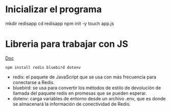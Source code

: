 # Inicializar el programa
 mkdir redisapp
 cd redisapp
 npm init -y
 touch app.js

# Libreria para trabajar con JS

[Doc](https://docs.microsoft.com/es-es/learn/modules/optimize-your-web-apps-with-redis/6-exercise-connect-an-app-to-the-cache?pivots=javascript)

```
npm install redis bluebird dotenv
```

- redis: el paquete de JavaScript que se usa con más frecuencia para conectarse a Redis.
- bluebird: se usa para convertir los métodos de estilo de devolución de llamada del paquete redis en promesas que se pueden esperar.
- dotenv: carga variables de entorno desde un archivo .env, que es donde se almacenará la información de conectividad de Redis.


